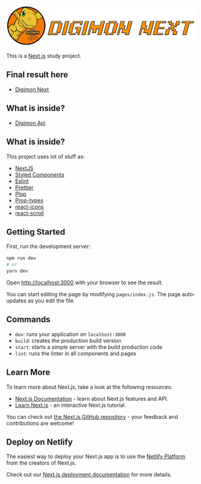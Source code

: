 
![Digimon Next](https://github.com/MattCarval/Digimon-Next/blob/main/public/assets/logoTitle.png)


This is a [Next.js](https://nextjs.org/) study project.



## Final result here

- [Digimon Next](https://digimon-next.netlify.app/)

## What is inside?

- [Digimon Api](https://digimon-api.herokuapp.com/)

## What is inside?

This project uses lot of stuff as:

- [NextJS](https://nextjs.org/)
- [Styled Components](https://styled-components.com/)
- [Eslint](https://eslint.org/)
- [Prettier](https://prettier.io/)
- [Plop](https://plopjs.com/)
- [Prop-types](https://www.npmjs.com/package/prop-types)
- [react-icons](https://react-icons.github.io/react-icons/)
- [react-scroll](https://www.npmjs.com/package/react-scroll)

## Getting Started

First, run the development server:

```bash
npm run dev
# or
yarn dev
```

Open [http://localhost:3000](http://localhost:3000) with your browser to see the result.

You can start editing the page by modifying `pages/index.js`. The page auto-updates as you edit the file.

## Commands

- `dev`: runs your application on `localhost:3000`
- `build`: creates the production build version
- `start`: starts a simple server with the build production code
- `lint`: runs the linter in all components and pages

## Learn More

To learn more about Next.js, take a look at the following resources:

- [Next.js Documentation](https://nextjs.org/docs) - learn about Next.js features and API.
- [Learn Next.js](https://nextjs.org/learn) - an interactive Next.js tutorial.

You can check out [the Next.js GitHub repository](https://github.com/vercel/next.js/) - your feedback and contributions are welcome!

## Deploy on Netlify

The easiest way to deploy your Next.js app is to use the [Netlify Platform](https://app.netlify.com/) from the creators of Next.js.

Check out our [Next.js deployment documentation](https://nextjs.org/docs/deployment) for more details.
